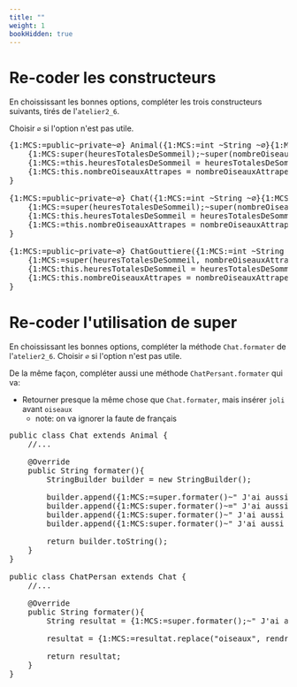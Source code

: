 ```yaml
---
title: ""
weight: 1
bookHidden: true
---
```



# Re-coder les constructeurs

En choississant les bonnes options, compléter les trois constructeurs suivants, tirés de l'`atelier2_6`.

Choisir `∅` si l'option n'est pas utile.


<pre>
{1:MCS:=public~private~∅} Animal({1:MCS:=int ~String ~∅}{1:MCS:=heuresTotalesDeSommeil~nombreOiseauxAttrapes~∅}{1:MCS:, ~=∅}{1:MCS:int ~String ~=∅}{1:MCS:heuresTotalesDeSommeil~nombreOiseauxAttrapes~=∅}) {
    {1:MCS:super(heuresTotalesDeSommeil);~super(nombreOiseauxAttrapes);~=∅}
    {1:MCS:=this.heuresTotalesDeSommeil = heuresTotalesDeSommeil~∅}
    {1:MCS:this.nombreOiseauxAttrapes = nombreOiseauxAttrapes~=∅}
}

{1:MCS:=public~private~∅} Chat({1:MCS:=int ~String ~∅}{1:MCS:=heuresTotalesDeSommeil~nombreOiseauxAttrapes~∅}{1:MCS:=, ~∅}{1:MCS:=int ~String ~∅}{1:MCS:heuresTotalesDeSommeil~=nombreOiseauxAttrapes~∅}) {
    {1:MCS:=super(heuresTotalesDeSommeil);~super(nombreOiseauxAttrapes);~∅}
    {1:MCS:this.heuresTotalesDeSommeil = heuresTotalesDeSommeil~=∅}
    {1:MCS:=this.nombreOiseauxAttrapes = nombreOiseauxAttrapes~∅}
}

{1:MCS:=public~private~∅} ChatGouttiere({1:MCS:=int ~String ~∅}{1:MCS:=heuresTotalesDeSommeil~nombreOiseauxAttrapes~∅}{1:MCS:=, ~∅}{1:MCS:=int ~String ~∅}{1:MCS:heuresTotalesDeSommeil~=nombreOiseauxAttrapes~∅}) {
    {1:MCS:=super(heuresTotalesDeSommeil, nombreOiseauxAttrapes);~super(heuresTotalesDeSommeil);~super(nombreOiseauxAttrapes);~∅}
    {1:MCS:this.heuresTotalesDeSommeil = heuresTotalesDeSommeil~=∅}
    {1:MCS:this.nombreOiseauxAttrapes = nombreOiseauxAttrapes~=∅}
}
</pre>

# Re-coder l'utilisation de super

En choississant les bonnes options, compléter la méthode `Chat.formater` de l'`atelier2_6`. Choisir `∅` si l'option n'est pas utile.

De la même façon, compléter aussi une méthode `ChatPersant.formater` qui va:

* Retourner presque la même chose que `Chat.formater`, mais insérer `joli` avant `oiseaux` 
    * note: on va ignorer la faute de français

<pre>
public class Chat extends Animal {
    //...

    @Override
    public String formater(){
        StringBuilder builder = new StringBuilder();

        builder.append({1:MCS:=super.formater()~" J'ai aussi attrapé"~nombreOiseauxAttrapes~" oiseaux."~∅});
        builder.append({1:MCS:super.formater()~=" J'ai aussi attrapé"~nombreOiseauxAttrapes~" oiseaux."~∅});
        builder.append({1:MCS:super.formater()~" J'ai aussi attrapé"~=nombreOiseauxAttrapes~" oiseaux."~∅});
        builder.append({1:MCS:super.formater()~" J'ai aussi attrapé"~nombreOiseauxAttrapes~=" oiseaux."~∅});

        return builder.toString();
    }
}

public class ChatPersan extends Chat {
    //...

    @Override
    public String formater(){
        String resultat = {1:MCS:=super.formater();~" J'ai aussi attrapé" + nombreOiseauxAttrapes + " " + rendreJoli("oiseaux.");~∅}

        resultat = {1:MCS:=resultat.replace("oiseaux", rendreJoli("oiseaux"));~resultat + " J'ai aussi attrapé" + nombreOiseauxAttrapes + " " + rendreJoli("oiseaux.");~∅}

        return resultat;
    }
}
</pre>
